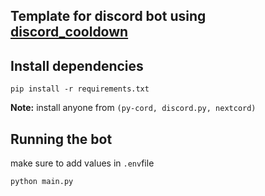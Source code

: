 ## Template for discord bot using [discord_cooldown](https://github.com/Modern-Realm/discord_cooldown)

## Install dependencies

```shell
pip install -r requirements.txt
```

**Note:** install anyone from `(py-cord, discord.py, nextcord)`

## Running the bot

make sure to add values in `.env`file

```shell
python main.py
```
